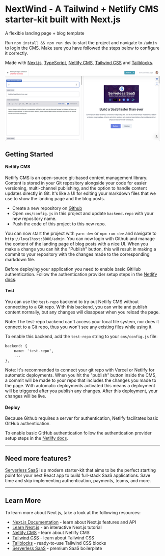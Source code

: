 # NextWind - A Tailwind + Netlify CMS starter-kit built with Next.js

A flexible landing page + blog template

Run `npm install && npm run dev` to start the project and navigate to `/admin` to login the CMS. Make sure you have followed the steps below to configure it correctly.

Made with [Next.js](https://nextjs.org/docs), [TypeScript](https://www.typescriptlang.org/), [Netlify CMS](https://www.netlifycms.org/), [Tailwind CSS](https://tailwindcss.com/) and [Tailblocks](https://mertjf.github.io/tailblocks/).

<div align="center">
    <img src="./public/img/screenshot.png" width="800px"</img>
</div>

## Getting Started

#### Netlify CMS

Netlify CMS is an open-source git-based content management library. Content is stored in your Git repository alongside your code for easier versioning, multi-channel publishing, and the option to handle content updates directly in Git. It's like a UI for editing your markdown files that we use to show the landing page and the blog posts.

- Create a new repository on [Github](https://github.com/)
- Open `cms/config.js` in this project and update `backend.repo` with your new repository name.
- Push the code of this project to this new repo.

You can now start the project with `yarn dev` or `npm run dev` and navigate to `http://localhost:3000/admin`. You can now login with Github and manage the content of the landing page of blog posts with a nice UI. When you make a change you can hit the "Publish" button, this will result in making a commit to your repository with the changes made to the corresponding markdown file.

Before deploying your application you need to enable basic GitHub authentication. Follow the authentication provider setup steps in the [Netlify docs](https://docs.netlify.com/visitor-access/oauth-provider-tokens/#setup-and-settings).

#### Test

You can use the `test-repo` backend to try out Netlify CMS without connecting to a Git repo. With this backend, you can write and publish content normally, but any changes will disappear when you reload the page.

Note: The test-repo backend can't access your local file system, nor does it connect to a Git repo, thus you won't see any existing files while using it.

To enable this backend, add the `test-repo` string to your `cms/config.js` file:

```
backend: {
    name: 'test-repo',
    ...
},
```

Note: It's recommended to connect your git repo with Vercel or Netlify for automatic deployments. When you hit the "publish" button inside the CMS, a commit will be made to your repo that includes the changes you made to the page. With automatic deployments activated this means a deployment will be triggered after you publish any changes. After this deployment, your changes will be live.

#### Deploy

Because Github requires a server for authentication, Netlify facilitates basic GitHub authentication.

To enable basic GitHub authentication follow the authentication provider setup steps in the [Netlify docs](https://docs.netlify.com/visitor-access/oauth-provider-tokens/#setup-and-settings).

---

## Need more features?

[Serverless SaaS](https://serverless.page) is a modern starter-kit that aims to be the perfect starting point for your next React app to build full-stack SaaS applications. Save time and skip implementing authentication, payments, teams, and more.

---

## Learn More

To learn more about Next.js, take a look at the following resources:

- [Next.js Documentation](https://nextjs.org/docs) - learn about Next.js features and API
- [Learn Next.js](https://nextjs.org/learn) - an interactive Next.js tutorial
- [Netlify CMS](https://www.netlifycms.org/) - learn about Netlify CMS
- [Tailwind CSS](https://tailwindcss.com/) - learn about Tailwind CSS
- [Tailblocks](https://mertjf.github.io/tailblocks/) - ready-to-use Tailwind CSS blocks
- [Serverless SaaS](https://serverless.page) - premium SaaS boilerplate

